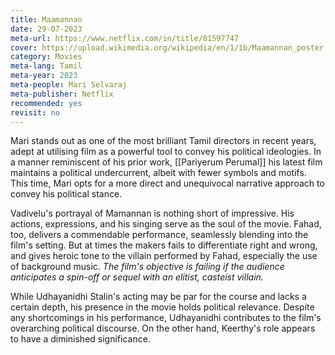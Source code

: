 ```yaml
---
title: Maamannan
date: 29-07-2023
meta-url: https://www.netflix.com/in/title/81597747
cover: https://upload.wikimedia.org/wikipedia/en/1/1b/Maamannan_poster.jpg
category: Movies
meta-lang: Tamil
meta-year: 2023
meta-people: Mari Selvaraj
meta-publisher: Netflix
recommended: yes
revisit: no
---
```


Mari stands out as one of the most brilliant Tamil directors in recent years, adept at utilising film as a powerful tool to convey his political ideologies. In a manner reminiscent of his prior work, [[Pariyerum Perumal]] his latest film maintains a political undercurrent, albeit with fewer symbols and motifs. This time, Mari opts for a more direct and unequivocal narrative approach to convey his political stance.

Vadivelu's portrayal of Mamannan is nothing short of impressive. His actions, expressions, and  his singing serve as the soul of the movie. Fahad, too, delivers a commendable performance, seamlessly blending into the film's setting.  But at times the makers fails to differentiate right and wrong, and gives heroic tone to the villain performed by Fahad, especially the use of background music. _The film's objective is failing if the audience anticipates a spin-off or sequel with an elitist, casteist villain._ 

While Udhayanidhi Stalin's acting may be par for the course and lacks a certain depth, his presence in the movie holds political relevance. Despite any shortcomings in his performance, Udhayanidhi contributes to the film's overarching political discourse. On the other hand, Keerthy's role appears to have a diminished significance. 
